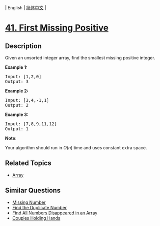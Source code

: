 
| English | [简体中文](README.md) |

# [41. First Missing Positive](https://leetcode-cn.com/problems/first-missing-positive/)

## Description

<p>Given an unsorted integer array, find the smallest missing&nbsp;positive integer.</p>

<p><strong>Example 1:</strong></p>

<pre>
Input: [1,2,0]
Output: 3
</pre>

<p><strong>Example 2:</strong></p>

<pre>
Input: [3,4,-1,1]
Output: 2
</pre>

<p><strong>Example 3:</strong></p>

<pre>
Input: [7,8,9,11,12]
Output: 1
</pre>

<p><strong>Note:</strong></p>

<p>Your algorithm should run in <em>O</em>(<em>n</em>) time and uses constant extra space.</p>


## Related Topics

- [Array](https://leetcode-cn.com/tag/array)

## Similar Questions

- [Missing Number](../missing-number/README_EN.md)
- [Find the Duplicate Number](../find-the-duplicate-number/README_EN.md)
- [Find All Numbers Disappeared in an Array](../find-all-numbers-disappeared-in-an-array/README_EN.md)
- [Couples Holding Hands](../couples-holding-hands/README_EN.md)
